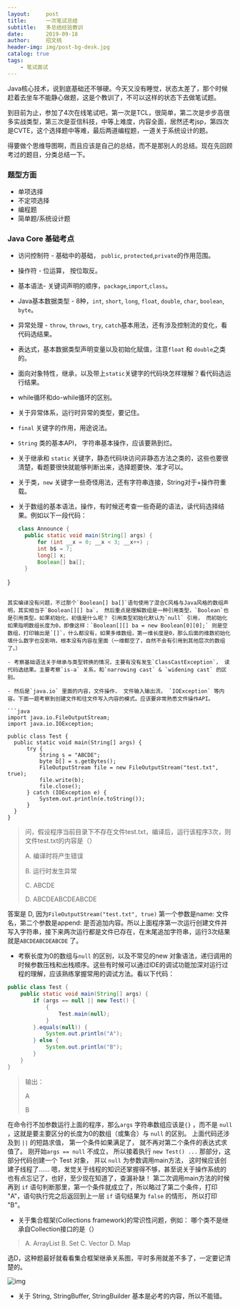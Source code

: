 ```yaml
---
layout:     post
title:      一次笔试总结
subtitle:   多总结经验教训
date:       2019-09-18
author:     招文桃
header-img: img/post-bg-desk.jpg
catalog: true
tags:
    - 笔试面试
---
```


Java核心技术，说到底基础还不够硬。今天又没有睡觉，状态太差了，那个时候赶着去坐车不能静心做题，这是个教训了，不可以这样的状态下去做笔试题。

到目前为止，参加了4次在线笔试吧，第一次是TCL，很简单，第二次是步步高很多实战类型，第三次是亚信科技，中等上难度，内容全面，居然还考jsp，第四次是CVTE，这个选择题中等难，最后两道编程题，一道关于系统设计的题。



得要做个思维导图啊，而且应该是自己的总结，而不是那别人的总结。现在先回顾考过的题目，分类总结一下。

### 题型方面

- 单项选择
- 不定项选择
- 编程题
- 简单题/系统设计题



### Java Core 基础考点

- 访问控制符 - 基础中的基础， `public`, `protected`,`private`的作用范围。

- 操作符 - 位运算， 按位取反。

- 基本语法- 关键词声明的顺序，`package`,`import`,`class`。

- Java基本数据类型 - 8种，`int`,  `short`, `long`, `float`, `double`, `char`, `boolean`, `byte`。

- 异常处理 - `throw`, `throws`, `try`, `catch`基本用法，还有涉及控制流的变化，看代码选结果。

- 表达式，基本数据类型声明变量以及初始化赋值，注意`float` 和 `double`之类的。

- 面向对象特性，继承，以及带上`static`关键字的代码块怎样理解？看代码选运行结果。

- while循环和do-while循环的区别。

- 关于异常体系，运行时异常的类型，要记住。

- `final` 关键字的作用，用途说法。

- `String` 类的基本API， 字符串基本操作，应该要熟到烂。

- 关于继承和 `static` 关键字，静态代码块访问非静态方法之类的，这些也要很清楚，看题要很快就能够判断出来，选择题要快、准才可以。

- 关于类，`new` 关键字一些奇怪用法，还有字符串连接，String对于+操作符重载。

- 关于数组的基本语法，操作，有时候还考查一些奇葩的语法，读代码选择结果。例如以下一段代码：

  ``` java
  class Announce {
    public static void main(String[] args) {
        for (int __x = 0; __x < 3; __x++) ;
        int b$ = 7;
        long[] x;
        Boolean[] ba[];
    }
}
  ```
  
  其实编译没有问题，不过那个`Boolean[] ba[]`语句使用了混合C风格与Java风格的数组声明，其实相当于`Boolean[][] ba`， 然后重点是理解数组是一种引用类型，`Boolean`也是引用类型。如果初始化，初值是什么呢？ 引用类型初始化默认为`null` 引用， 而初始化如果指明数组长度为0，即像这样：`Boolean[][] ba = new Boolean[0][0];` 则是空数组，打印输出是`[]`，什么都没有，如果多维数组，第一维长度是0，那么后面的维数初始化填什么数字也没影响，根本没有内容在里面（一维都空了，自然不会有引用到其他层次的数组了。）
  
- 考察基础语法关于继承与类型转换的情况，主要有没有发生`ClassCastException`， 读代码选结果。主要考察`is-a` 关系，和`narrowing cast` & `widening cast` 的区别。

- 然后是`java.io` 里面的内容，文件操作， 文件输入输出流， `IOException` 等内容。下面一题考察到创建文件和往文件写入内容的模式。应该要非常熟悉文件操作API。

```java
import java.io.FileOutputStream;
import java.io.IOException;

public class Test {
    public static void main(String[] args) {
        try {
            String s = "ABCDE";
            byte b[] = s.getBytes();
            FileOutputStream file = new FileOutputStream("test.txt", true);
            file.write(b);
            file.close();
        } catch (IOException e) {
            System.out.println(e.toString());
        }
    }
}
```

> 问，假设程序当前目录下不存在文件test.txt，编译后，运行该程序3次，则文件test.txt的内容是（）
>
> A. 编译时将产生错误
>
> B. 运行时发生异常
>
> C. ABCDE
>
> D. ABCDEABCDEABCDE

答案是 D, 因为`FileOutputStream("test.txt", true)` 第一个参数是name: 文件名，第二个参数是append: 是否追加内容。所以上面程序第一次运行创建文件并写入字符串，接下来两次运行都是文件已存在，在末尾追加字符串，运行3次结果就是`ABCDEABCDEABCDE` 了。

- 考察长度为0的数组与`null` 的区别，以及不常见的new 对象语法，递归调用的时候参数压栈和出栈顺序。这些有时候可以通过IDE的调试功能加深对运行过程的理解，应该熟练掌握常用的调试方法。看以下代码：
```java
public class Test {
    public static void main(String[] args) {
        if (args == null || new Test() {
            {
                Test.main(null);
            }
        }.equals(null)) {
            System.out.println("A");
        } else {
            System.out.println("B");
        }
    }
}
```

> 输出：
>
> A
>
> B

在命令行不加参数运行上面的程序，那么`args` 字符串数组应该是`{}` ，而不是 `null` ，这就是要主要区分的长度为0的数组（或集合）与 `null` 的区别。 上面代码还涉及到 `||` 的短路求值， 第一个条件如果满足了， 就不再对第二个条件的表达式求值了。 刚开始`args == null` 不成立， 所以接着执行 `new Test() ...` 那部分，这部分代码创建一个 Test 对象， 并以 `null` 为参数调用main方法， 这时候应该创建子线程了…… 嗯，发觉关于线程的知识还掌握得不够，甚至说关于操作系统的也有点忘记了，也好，至少现在知道了，查漏补缺！ 第二次调用main方法的时候再到 `if` 语句判断那里，第一个条件就成立了，所以略过了第二个条件，打印 "A"，语句执行完之后返回到上一层 `if` 语句结果为 `false` 的情形， 所以打印 "B"。

- 关于集合框架(Collections framework)的常识性问题，例如：
哪个类不是继承自Collection接口的是（）
> A. ArrayList
> B. Set
> C. Vector
> D. Map

选D，这种题最好就看看集合框架继承关系图，平时多用就差不多了，一定要记清楚的。

![img](https://uploadfiles.nowcoder.com/images/20180227/3472441_1519736375385_5643D19A23970891816A811891CE6DE0)

- 关于 String, StringBuffer, StringBuilder 基本是必考的内容，所以不能错。

